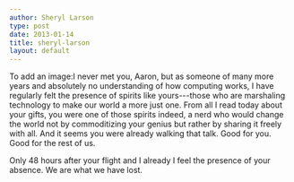 ```yaml
---
author: Sheryl Larson
type: post
date: 2013-01-14
title: sheryl-larson
layout: default
---
```

To add an image:I never met you, Aaron, but as someone of many more years and absolutely no understanding of how computing works, I have regularly felt the presence of spirits like yours---those who are marshaling technology to make our world a more just one. From all I read today about your gifts, you were one of those spirits indeed, a nerd who would change the world not by commoditizing your genius but rather by sharing it freely with all.  And it seems you were already walking that talk.  Good for you.  Good for the rest of us.
  
Only 48 hours after your flight and I already I feel the presence of your absence.  We are what we have lost.
